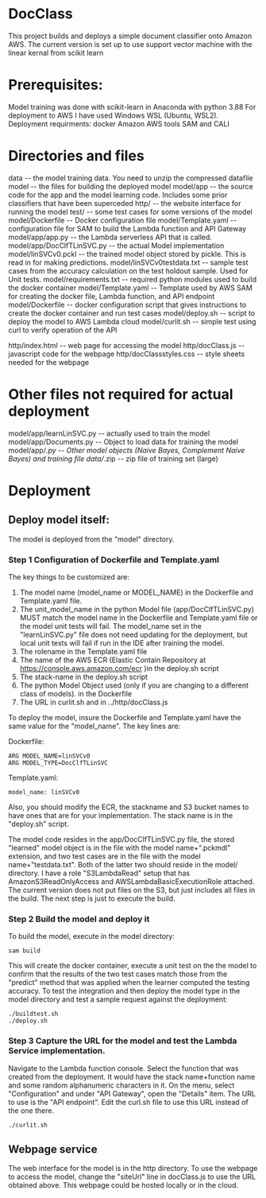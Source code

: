# DocClass
This project builds and deploys a simple document classifier onto Amazon AWS. The current version is set up to use support vector machine with the linear kernal from scikit learn
# Prerequisites:
Model training was done with scikit-learn in Anaconda with python 3.88
For deployment to AWS I have used Windows WSL (Ubuntu, WSL2).
Deployment requirments:
 docker
 Amazon AWS tools SAM and CALI
# Directories and files
data -- the model training data. You need to unzip the compressed datafile
model -- the files for building the deployed model
model/app -- the source code for the app and the model learning code. Includes some prior classifiers that have been superceded
http/ -- the website interface for running the model
test/ -- some test cases for some versions of the model
model/Dockerfile -- Docker configuration file
model/Template.yaml -- configuration file for SAM to build the Lambda function and API Gateway
model/app/app.py -- the Lambda serverless API that is called.
model/app/DocClfTLinSVC.py -- the actual Model implementation
model/linSVCv0.pckl -- the trained model object stored by pickle. This is read in for making predictions.
model/linSVCv0testdata.txt -- sample test cases from the accuracy calculation on the test holdout sample. Used for Unit tests.
model/requirements.txt -- required python modules used to build the docker container
model/Template.yaml -- Template used by AWS SAM for creating the docker file, Lambda function, and API endpoint
model/Dockerfile -- docker configuration script that gives instructions to create the docker container and run test cases
model/deploy.sh -- script to deploy the model to AWS Lambda cloud
model/curlit.sh -- simple test using curl to verify operation of the API

http/index.html -- web page for accessing the model
http/docClass.js -- javascript code for the webpage
http/docClassstyles.css -- style sheets needed for the webpage
# Other files not required for actual deployment
model/app/learnLinSVC.py -- actually used to train the model
model/app/Documents.py  -- Object to load data for training the model
model/app/*.py -- Other model objects (Naive Bayes, Complement Naive Bayes) and training file
data/*.zip -- zip file of training set (large)

# Deployment
## Deploy model itself:
The model is deployed from the "model" directory.
### Step 1 Configuration of Dockerfile and Template.yaml
The key things to be customized are:
1. The model name (model_name or MODEL_NAME) in the Dockerfile and Template.yaml file.
2. The unit_model_name in the python Model file (app/DocClfTLinSVC.py) MUST match
the model name in the Dockerfile and Template.yaml file or the model unit tests will fail. The model_name set in the "learnLinSVC.py" file does not need updating for the deployment, but local unit tests will fail if run in the IDE after training the model.
3. The rolename in the Template.yaml file
4. The name of the AWS ECR (Elastic Contain Repository at https://console.aws.amazon.com/ecr )in the deploy.sh script
5. The stack-name in the deploy.sh script
6. The python Model Object used (only if you are changing to a different class of models). in the Dockerfile
7. The URL in curlit.sh and in ../http/docClass.js


To deploy the model, insure the Dockerfile and Template.yaml have the same value for the "model_name". The key lines are:

Dockerfile:
```
ARG MODEL_NAME=linSVCv0
ARG MODEL_TYPE=DocClfTLinSVC
```
Template.yaml:
```
model_name: linSVCv0
```

Also, you should modify the ECR, the stackname and S3 bucket names to have ones that are for your implementation. The stack name is in the "deploy.sh" script. 

The model code resides in the app/DocClfTLinSVC.py file, the stored "learned" model object is in the file with the model name+".pckmdl" extension, and two test cases are in the file with the model name+"testdata.txt". Both of the latter two should reside in the model/ directory. 
I have a role "S3LambdaRead" setup that has AmazonS3ReadOnlyAccess and AWSLambdaBasicExecutionRole attached. The current version does not put files on the S3, but just includes all files in the build. The next step is just to execute the build. 

### Step 2 Build the model and deploy it
To build the model, execute in the model directory:
```
sam build
```
This will create the docker container, execute a unit test on the the model to confirm that the results of the two test cases match those from the "predict" method that was applied when the learner computed the testing accuracy.
To test the integration and then deploy the model type in the model directory and test a sample request against the deployment:
```
./buildtest.sh
./deploy.sh
```
### Step 3 Capture the URL for the model and test the Lambda Service implementation.
Navigate to the Lambda function console. Select the function that was created from the deployment. It would have the stack name+function name and some random alphanumeric characters in it.  On the menu, select "Configuration" and under "API Gateway", open the "Details" item. The URL to use is the "API endpoint". Edit the curl.sh file to use this URL instead of the one there.
```
./curlit.sh
```
## Webpage service
The web interface for the model is in the http directory. To use the webpage to access the model, change the "siteUrl" line in docClass.js to use the URL obtained above. This webpage could be hosted locally or in the cloud.
